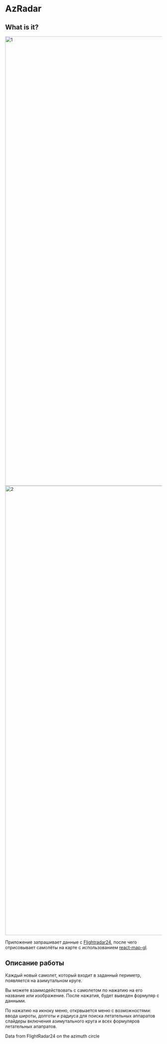 # AzRadar
## What is it?
<img width="1440" alt="1" src="https://user-images.githubusercontent.com/25143549/167122760-df819be8-8e71-450f-8cdd-6ef38753cc01.png">
<img width="1440" alt="2" src="https://user-images.githubusercontent.com/25143549/167122764-6d239767-1c50-4807-b4c5-45e407a95ada.png">

Приложение запрашивает данные с [Flightradar24](https://www.flightradar24.com/), после чего отрисовывает самолёты на карте с использованием [react-map-gl](https://visgl.github.io/react-map-gl/).
## Описание работы
Каждый новый самолет, который входит в заданный периметр, появляется на азимутальном круге.

Вы можете взаимодействовать с самолетом по нажатию на его название или изображение. После нажатия, будет выведен формуляр с данными.

По нажатию на икноку меню, открвыается меню с возможностями:
ввода широты, долготы и радиуса для поиска летательных аппаратов
слайдеры включения азимутального круга и всех формуляров летательных апапратов.

Data from FlightRadar24 on the azimuth circle
